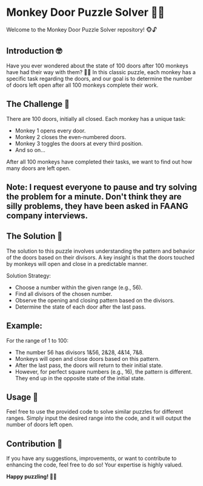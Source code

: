 # Monkey Door Puzzle Solver 🐒🚪

Welcome to the Monkey Door Puzzle Solver repository! 🐵🔓

## Introduction 🤓

Have you ever wondered about the state of 100 doors after 100 monkeys have had their way with them? 🚪🔐 
In this classic puzzle, each monkey has a specific task regarding the doors, and our goal is to determine the number of doors left open after all 100 monkeys complete their work.

## The Challenge 🚀

There are 100 doors, initially all closed. Each monkey has a unique task:

- Monkey 1 opens every door.
- Monkey 2 closes the even-numbered doors.
- Monkey 3 toggles the doors at every third position.
- And so on...

After all 100 monkeys have completed their tasks, we want to find out how many doors are left open.

## Note: I request everyone to pause and try solving the problem for a minute. Don't think they are silly problems, they have been asked in FAANG company interviews. 

## The Solution 🎯

The solution to this puzzle involves understanding the pattern and behavior of the doors based on their divisors. A key insight is that the doors touched by monkeys will open and close in a predictable manner.

Solution Strategy:
- Choose a number within the given range (e.g., 56).
- Find all divisors of the chosen number.
- Observe the opening and closing pattern based on the divisors.
- Determine the state of each door after the last pass.

## Example:

For the range of 1 to 100:

- The number 56 has divisors 1&56, 2&28, 4&14, 7&8.
- Monkeys will open and close doors based on this pattern.
- After the last pass, the doors will return to their initial state.
- However, for perfect square numbers (e.g., 16), the pattern is different. They end up in the opposite state of the initial state.

## Usage 🚀

Feel free to use the provided code to solve similar puzzles for different ranges. Simply input the desired range into the code, and it will output the number of doors left open.

## Contribution 🤝

If you have any suggestions, improvements, or want to contribute to enhancing the code, feel free to do so! Your expertise is highly valued.

**Happy puzzling! 🐒🚪**
